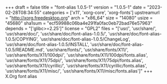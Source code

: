 +++
draft = false
title = "font-alias 1.0.5-1"
version = "1.0.5-1"
date = "2023-02-28T08:34:55"
categories = ['x11', 'xorg-core', 'xorg-fonts']
upstreamurl = "http://xorg.freedesktop.org"
arch = "x86_64"
size = "14080"
usize = "45680"
sha1sum = "ecf59988c06ba4e291fa0fac0eb72bad76e57963"
depends = "['glibc>=2.25']"
license = "GPL2"
files = "['usr/', 'usr/share/', 'usr/share/doc/', 'usr/share/doc/font-alias-1.0.5/', 'usr/share/doc/font-alias-1.0.5/COPYING', 'usr/share/doc/font-alias-1.0.5/ChangeLog', 'usr/share/doc/font-alias-1.0.5/INSTALL', 'usr/share/doc/font-alias-1.0.5/README.md', 'usr/share/fonts/', 'usr/share/fonts/X11/', 'usr/share/fonts/X11/100dpi/', 'usr/share/fonts/X11/100dpi/fonts.alias', 'usr/share/fonts/X11/75dpi/', 'usr/share/fonts/X11/75dpi/fonts.alias', 'usr/share/fonts/X11/cyrillic/', 'usr/share/fonts/X11/cyrillic/fonts.alias', 'usr/share/fonts/X11/misc/', 'usr/share/fonts/X11/misc/fonts.alias']"
+++
X.Org font alias